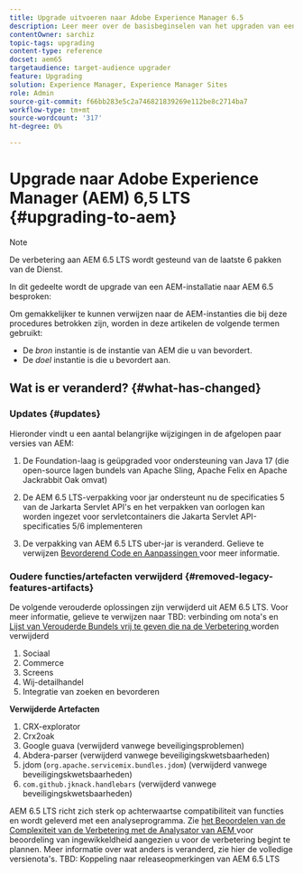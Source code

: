 ```yaml
---
title: Upgrade uitvoeren naar Adobe Experience Manager 6.5
description: Leer meer over de basisbeginselen van het upgraden van een oudere Adobe Experience Manager-installatie (AEM) naar AEM 6.5.
contentOwner: sarchiz
topic-tags: upgrading
content-type: reference
docset: aem65
targetaudience: target-audience upgrader
feature: Upgrading
solution: Experience Manager, Experience Manager Sites
role: Admin
source-git-commit: f66bb283e5c2a746821839269e112be8c2714ba7
workflow-type: tm+mt
source-wordcount: '317'
ht-degree: 0%

---
```


# Upgrade naar Adobe Experience Manager (AEM) 6,5 LTS {#upgrading-to-aem}

>[!NOTE]
>De verbetering aan AEM 6.5 LTS wordt gesteund van de laatste 6 pakken van de Dienst.

In dit gedeelte wordt de upgrade van een AEM-installatie naar AEM 6.5 besproken:

<!-- Alexandru: drafting for now 

* [Planning Your Upgrade](/help/sites-deploying/upgrade-planning.md)
* [Assessing the Upgrade Complexity with Pattern Detector](/help/sites-deploying/pattern-detector.md)
* [Backward Compatibility in AEM 6.5](/help/sites-deploying/backward-compatibility.md)
  This was drafted before: * [Using Offline Reindexing To Reduce Downtime During an Upgrade](/help/sites-deploying/upgrade-offline-reindexing.md)-->

<!--
* [Upgrade Procedure](/help/sites-deploying/upgrade-procedure.md)
* [Upgrading Code and Customizations](/help/sites-deploying/upgrading-code-and-customizations.md)
* [Pre-Upgrade Maintenance Tasks](/help/sites-deploying/pre-upgrade-maintenance-tasks.md)
* [Performing an In-Place Upgrade](/help/sites-deploying/in-place-upgrade.md)
* [Post Upgrade Checks and Troubleshooting](/help/sites-deploying/post-upgrade-checks-and-troubleshooting.md)
* [Sustainable Upgrades](/help/sites-deploying/sustainable-upgrades.md)
* [Lazy Content Migration](/help/sites-deploying/lazy-content-migration.md)

-->

Om gemakkelijker te kunnen verwijzen naar de AEM-instanties die bij deze procedures betrokken zijn, worden in deze artikelen de volgende termen gebruikt:

* De *bron* instantie is de instantie van AEM die u van bevordert.
* De *doel* instantie is die u bevordert aan.

## Wat is er veranderd? {#what-has-changed}

### Updates {#updates}

Hieronder vindt u een aantal belangrijke wijzigingen in de afgelopen paar versies van AEM:

1. De Foundation-laag is geüpgraded voor ondersteuning van Java 17 (die open-source lagen bundels van Apache Sling, Apache Felix en Apache Jackrabbit Oak omvat)

1. De AEM 6.5 LTS-verpakking voor jar ondersteunt nu de specificaties 5 van de Jarkarta Servlet API&#39;s en het verpakken van oorlogen kan worden ingezet voor servletcontainers die Jakarta Servlet API-specificaties 5/6 implementeren

1. De verpakking van AEM 6.5 LTS uber-jar is veranderd. Gelieve te verwijzen [ Bevorderend Code en Aanpassingen ](/help/sites-deploying/upgrading-code-and-customizations.md) voor meer informatie.

### Oudere functies/artefacten verwijderd {#removed-legacy-features-artifacts}

De volgende verouderde oplossingen zijn verwijderd uit AEM 6.5 LTS. Voor meer informatie, gelieve te verwijzen naar TBD: verbinding om nota&#39;s en [ Lijst van Verouderde Bundels vrij te geven die na de Verbetering ](/help/sites-deploying/obsolete-bundles.md) worden verwijderd

1. Sociaal
1. Commerce
1. Screens
1. Wij-detailhandel
1. Integratie van zoeken en bevorderen

**Verwijderde Artefacten**

1. CRX-explorator
1. Crx2oak
1. Google guava (verwijderd vanwege beveiligingsproblemen)
1. Abdera-parser (verwijderd vanwege beveiligingskwetsbaarheden)
1. jdom (`org.apache.servicemix.bundles.jdom`) (verwijderd vanwege beveiligingskwetsbaarheden)
1. `com.github.jknack.handlebars` (verwijderd vanwege beveiligingskwetsbaarheden)

AEM 6.5 LTS richt zich sterk op achterwaartse compatibiliteit van functies en wordt geleverd met een analyseprogramma. Zie [ het Beoordelen van de Complexiteit van de Verbetering met de Analysator van AEM ](/help/sites-deploying/pattern-detector.md) voor beoordeling van ingewikkeldheid aangezien u voor de verbetering begint te plannen. Meer informatie over wat anders is veranderd, zie hier de volledige versienota&#39;s. TBD: Koppeling naar releaseopmerkingen van AEM 6.5 LTS
